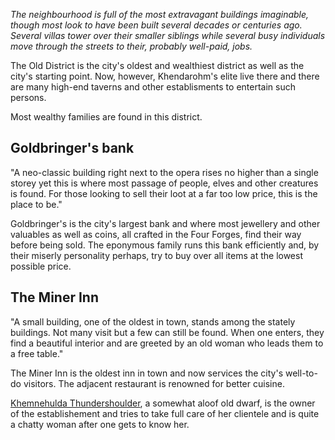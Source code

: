_The neighbourhood is full of the most extravagant buildings imaginable, though most look to have been built several decades or centuries ago. Several villas tower over their smaller siblings while several busy individuals move through the streets to their, probably well-paid, jobs._

The Old District is the city's oldest and wealthiest district as well as the city's starting point. Now, however, Khendarohm's elite live there and there are many high-end taverns and other establisments to entertain such persons.

Most wealthy families are found in this district.

## Goldbringer's bank
"A neo-classic building right next to the opera rises no higher than a single storey yet this is where most passage of people, elves and other creatures is found. For those looking to sell their loot at a far too low price, this is the place to be."

Goldbringer's is the city's largest bank and where most jewellery and other valuables as well as coins, all crafted in the Four Forges, find their way before being sold. The eponymous family runs this bank efficiently and, by their miserly personality perhaps, try to buy over all items at the lowest possible price.

## The Miner Inn
"A small building, one of the oldest in town, stands among the stately buildings. Not many visit but a few can still be found. When one enters, they find a beautiful interior and are greeted by an old woman who leads them to a free table."

The Miner Inn is the oldest inn in town and now services the city's well-to-do visitors. The adjacent restaurant is renowned for better cuisine.

[Khemnehulda Thundershoulder](./npcs/khemnehulda-thundershoulder.md), a somewhat aloof old dwarf, is the owner of the establishement and tries to take full care of her clientele and is quite a chatty woman after one gets to know her.